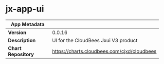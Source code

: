 # jx-app-ui

|App Metadata||
|---|---|
| **Version** | 0.0.16 |
| **Description** | UI for the CloudBees Jxui V3 product |
| **Chart Repository** | https://charts.cloudbees.com/cjxd/cloudbees |
